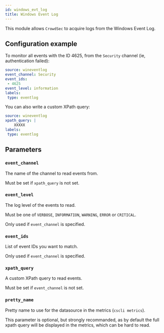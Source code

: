 ```yaml
---
id: windows_evt_log
title: Windows Event Log
---
```


This module allows `CrowdSec` to acquire logs from the Windows Event Log.


## Configuration example

To monitor all events with the ID 4625, from the `Security` channel (ie, authentication failed):

```yaml
source: wineventlog
event_channel: Security
event_ids:
 - 4625
event_level: information
labels:
 type: eventlog
```

You can also write a custom XPath query:

```yaml
source: wineventlog
xpath_query: |
    XXXXX
labels:
 type: eventlog
```

## Parameters

### `event_channel`

The name of the channel to read events from.

Must be set if `xpath_query` is not set.

### `event_level`

The log level of the events to read.

Must be one of `VERBOSE`, `INFORMATION`, `WARNING`, `ERROR` or `CRITICAL`.

Only used if `event_channel` is specified.

### `event_ids`

List of event IDs you want to match.

Only used if `event_channel` is specified.

### `xpath_query`

A custom XPath query to read events.

Must be set if `event_channel` is not set.

### `pretty_name`

Pretty name to use for the datasource in the metrics (`cscli metrics`).

This parameter is optional, but strongly recommanded, as by default the full xpath query will be displayed in the metrics, which can be hard to read.